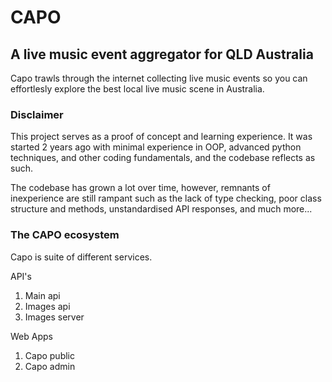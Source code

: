 # CAPO
## A live music event aggregator for QLD Australia
Capo trawls through the internet collecting live music events so you can effortlesly explore the best local live music scene in Australia.

### Disclaimer
This project serves as a proof of concept and learning experience. It was started 2 years ago with minimal experience in OOP, advanced python techniques, and other coding fundamentals, and the codebase reflects as such.

The codebase has grown a lot over time, however, remnants of inexperience are still rampant such as the lack of type checking, poor class structure and methods, unstandardised API responses, and much more...

### The CAPO ecosystem
Capo is suite of different services.

API's
1. Main api
2. Images api
3. Images server

Web Apps
1. Capo public
2. Capo admin
